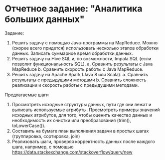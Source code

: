 # Отчетное задание: "Аналитика больших данных"

Задание:
1. Решить задачу с помощью Java-программы на MapReduce. Можно (скорее всего придется)
использовать несколько этапов обработки данных. Записать суммарное время обработки
данных.
2. Решить задачу на Hive SQL и, по возможности, Impala SQL (если позволит
функциональность SQL).
a. Сравнить результаты с Java MapReduce
b. Cравнить скорость работы с Java MapReduce.
3. Решить задачу на Apache Spark (Java 8 или Scala).
a. Сравнить результаты с предыдущими методами
b. Сравнить сложность реализации и скорость работы с предыдущими методами.

Предлагаемые шаги
1. Просмотреть исходные структуры данных, пути где они лежат и выписать используемые
атрибуты. Просмотреть примеры значений исходных атрибутов, для того, чтобы оценить
качество данных и необходимость их очистки или преобразования (trim(), toLowerCase()).
2. Составить на бумаге план выполнения задачи в простых шагах (группировка, сортировка,
join)
3. Реализовать шаги, проверяя корректность данных после каждого шага, например, с
помощью https://data.stackexchange.com/stackoverflow/query/new
